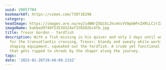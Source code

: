```yaml
---
uuid: 20057704
bookmarkOf: https://vimeo.com/739718298
category:
headImage: https://images.are.na/eyJidWNrZXQiOiJhcmVuYV9pbWFnZXMiLCJrZXkiOiIyMDA1NzcwNC9vcmlnaW5hbF9iYWJiZWQ5NzQwZjUzNTM5MzI0YWYyNTY1MDJiYzRmYi5qcGciLCJlZGl0cyI6eyJyZXNpemUiOnsid2lkdGgiOjEyMDAsImhlaWdodCI6MTIwMCwiZml0IjoiaW5zaWRlIiwid2l0aG91dEVubGFyZ2VtZW50Ijp0cnVlfSwid2VicCI6eyJxdWFsaXR5Ijo5MH0sImpwZWciOnsicXVhbGl0eSI6OTB9LCJyb3RhdGUiOm51bGx9fQ==?bc=0
imageName: babbed9740f53539324af256502bc4fb.jpg
title: Trevor Gordon - Yardfish
description: With a fish missing in his quiver and only 2 days until we shoved off
  for the transatlantic crossing, Trevor; bloody and sweaty while working with piecemeal
  shaping equipment, squeaked out the Yardfish. A crude yet functional surf craft
  that gets ripped to shreds by the shaper along the journey.
tags:
date: '2023-01-26T19:49:09.215Z'
---
```

